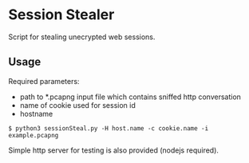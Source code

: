 # Session Stealer

Script for stealing unecrypted web sessions.

## Usage
Required parameters:
- path to \*.pcapng input file which contains sniffed http conversation
- name of cookie used for session id
- hostname
```
$ python3 sessionSteal.py -H host.name -c cookie.name -i example.pcapng
```
Simple http server for testing is also provided (nodejs required).
